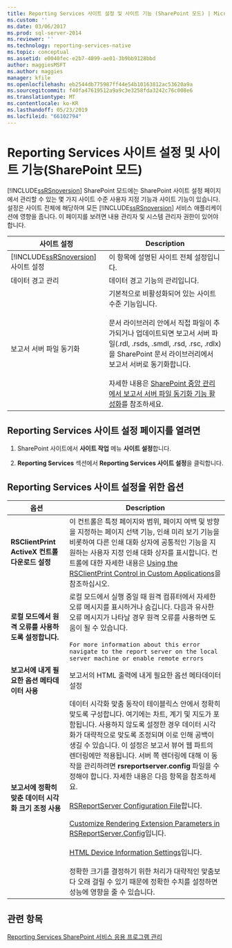 ```yaml
---
title: Reporting Services 사이트 설정 및 사이트 기능 (SharePoint 모드) | Microsoft Docs
ms.custom: ''
ms.date: 03/06/2017
ms.prod: sql-server-2014
ms.reviewer: ''
ms.technology: reporting-services-native
ms.topic: conceptual
ms.assetid: e0040fec-e2b7-4099-ae01-3b9bb9128bbd
author: maggiesMSFT
ms.author: maggies
manager: kfile
ms.openlocfilehash: eb2544db775987ff44e54b10163812ac53620a9a
ms.sourcegitcommit: f40fa47619512a9a9c3e3258fda3242c76c008e6
ms.translationtype: MT
ms.contentlocale: ko-KR
ms.lasthandoff: 05/23/2019
ms.locfileid: "66102794"
---
```

# <a name="reporting-services-site-settings-and-site-featuressharepoint-mode"></a>Reporting Services 사이트 설정 및 사이트 기능(SharePoint 모드)
  [!INCLUDE[ssRSnoversion](../includes/ssrsnoversion-md.md)] SharePoint 모드에는 SharePoint 사이트 설정 페이지에서 관리할 수 있는 몇 가지 사이트 수준 사용자 지정 기능과 사이트 기능이 있습니다. 설정은 사이트 전체에 해당하며 모든 [!INCLUDE[ssRSnoversion](../includes/ssrsnoversion-md.md)] 서비스 애플리케이션에 영향을 줍니다. 이 페이지를 보려면 내용 관리자 및 시스템 관리자 권한이 있어야 합니다.  
  
|사이트 설정|Description|  
|------------------|-----------------|  
|[!INCLUDE[ssRSnoversion](../includes/ssrsnoversion-md.md)] 사이트 설정|이 항목에 설명된 사이트 전체 설정입니다.|  
|데이터 경고 관리|데이터 경고 기능의 관리입니다.|  
|보고서 서버 파일 동기화|기본적으로 비활성화되어 있는 사이트 수준 기능입니다.<br /><br /> 문서 라이브러리 안에서 직접 파일이 추가되거나 업데이트되면 보고서 서버 파일(.rdl, .rsds, .smdl, .rsd, .rsc, .rdlx)을 SharePoint 문서 라이브러리에서 보고서 서버로 동기화합니다.<br /><br /> 자세한 내용은 [SharePoint 중앙 관리에서 보고서 서버 파일 동기화 기능 활성화](../../2014/reporting-services/activate-report-server-file-sync-feature-sharepoint-central-administration.md)를 참조하세요.|  
  
## <a name="to-open-the-reporting-services-site-settings-page"></a>Reporting Services 사이트 설정 페이지를 열려면  
  
1.  SharePoint 사이트에서 **사이트 작업** 메뉴 **사이트 설정**합니다.  
  
2.  **Reporting Services** 섹션에서 **Reporting Services 사이트 설정**을 클릭합니다.  
  
## <a name="options-for-reporting-services-site-settings"></a>Reporting Services 사이트 설정을 위한 옵션  
  
|옵션|Description|  
|------------|-----------------|  
|**RSClientPrint ActiveX 컨트롤 다운로드 설정**|이 컨트롤은 특정 페이지와 범위, 페이지 여백 및 방향을 지정하는 페이지 선택 기능, 인쇄 미리 보기 기능을 비롯하여 다른 인쇄 대화 상자에 공통적인 기능을 지원하는 사용자 지정 인쇄 대화 상자를 표시합니다. 컨트롤에 대한 자세한 내용은 [Using the RSClientPrint Control in Custom Applications](report-server-web-service/net-framework/using-the-rsclientprint-control-in-custom-applications.md)을 참조하십시오.|  
|**로컬 모드에서 원격 오류를 사용하도록 설정합니다.**|로컬 모드에서 실행 중일 때 원격 컴퓨터에서 자세한 오류 메시지를 표시하거나 숨깁니다. 다음과 유사한 오류 메시지가 나타날 경우 원격 오류를 사용하면 도움이 될 수 있습니다.<br /><br /> `For more information about this error navigate to the report server on the local server machine or enable remote errors`|  
|**보고서에 내게 필요한 옵션 메타데이터 사용**|보고서의 HTML 출력에 내게 필요한 옵션 메타데이터 설정|  
|**보고서에 정확히 맞춘 데이터 시각화 크기 조정 사용**|데이터 시각화 맞춤 동작이 테이블릭스 안에서 정확히 맞도록 구성합니다. 여기에는 차트, 계기 및 지도가 포함됩니다. 사용하지 않도록 설정한 경우 데이터 시각화가 대략적으로 맞도록 조정되며 이로 인해 공백이 생길 수 있습니다. 이 설정은 보고서 뷰어 웹 파트의 렌더링에만 적용됩니다. 서버 쪽 렌더링에 대해 이 동작을 관리하려면 **rsreportserver.config** 파일을 수정해야 합니다. 자세한 내용은 다음 항목을 참조하세요.<br /><br /> [RSReportServer Configuration File](report-server/rsreportserver-config-configuration-file.md)합니다.<br /><br /> [Customize Rendering Extension Parameters in RSReportServer.Config](customize-rendering-extension-parameters-in-rsreportserver-config.md)입니다.<br /><br /> [HTML Device Information Settings](html-device-information-settings.md)입니다.<br /><br /> 정확한 크기를 결정하기 위한 처리가 대략적인 맞춤보다 오래 걸릴 수 있기 때문에 정확한 수치를 설정하면 성능에 영향을 줄 수 있습니다.|  
  
## <a name="see-also"></a>관련 항목  
 [Reporting Services SharePoint 서비스 응용 프로그램 관리](../../2014/reporting-services/manage-a-reporting-services-sharepoint-service-application.md)  
  
  
